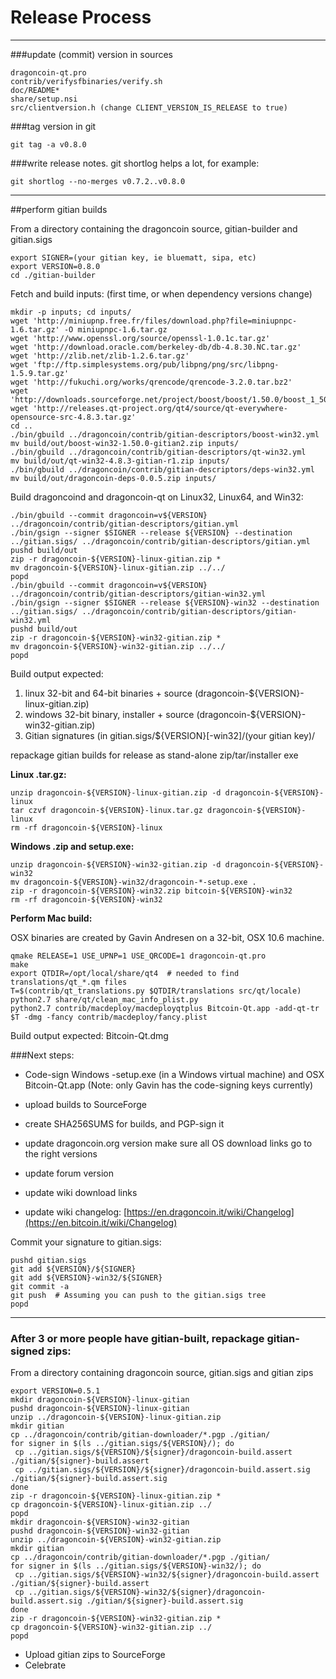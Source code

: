 Release Process
====================

* * *

###update (commit) version in sources


	dragoncoin-qt.pro
	contrib/verifysfbinaries/verify.sh
	doc/README*
	share/setup.nsi
	src/clientversion.h (change CLIENT_VERSION_IS_RELEASE to true)

###tag version in git

	git tag -a v0.8.0

###write release notes. git shortlog helps a lot, for example:

	git shortlog --no-merges v0.7.2..v0.8.0

* * *

##perform gitian builds

 From a directory containing the dragoncoin source, gitian-builder and gitian.sigs
  
	export SIGNER=(your gitian key, ie bluematt, sipa, etc)
	export VERSION=0.8.0
	cd ./gitian-builder

 Fetch and build inputs: (first time, or when dependency versions change)

	mkdir -p inputs; cd inputs/
	wget 'http://miniupnp.free.fr/files/download.php?file=miniupnpc-1.6.tar.gz' -O miniupnpc-1.6.tar.gz
	wget 'http://www.openssl.org/source/openssl-1.0.1c.tar.gz'
	wget 'http://download.oracle.com/berkeley-db/db-4.8.30.NC.tar.gz'
	wget 'http://zlib.net/zlib-1.2.6.tar.gz'
	wget 'ftp://ftp.simplesystems.org/pub/libpng/png/src/libpng-1.5.9.tar.gz'
	wget 'http://fukuchi.org/works/qrencode/qrencode-3.2.0.tar.bz2'
	wget 'http://downloads.sourceforge.net/project/boost/boost/1.50.0/boost_1_50_0.tar.bz2'
	wget 'http://releases.qt-project.org/qt4/source/qt-everywhere-opensource-src-4.8.3.tar.gz'
	cd ..
	./bin/gbuild ../dragoncoin/contrib/gitian-descriptors/boost-win32.yml
	mv build/out/boost-win32-1.50.0-gitian2.zip inputs/
	./bin/gbuild ../dragoncoin/contrib/gitian-descriptors/qt-win32.yml
	mv build/out/qt-win32-4.8.3-gitian-r1.zip inputs/
	./bin/gbuild ../dragoncoin/contrib/gitian-descriptors/deps-win32.yml
	mv build/out/dragoncoin-deps-0.0.5.zip inputs/

 Build dragoncoind and dragoncoin-qt on Linux32, Linux64, and Win32:
  
	./bin/gbuild --commit dragoncoin=v${VERSION} ../dragoncoin/contrib/gitian-descriptors/gitian.yml
	./bin/gsign --signer $SIGNER --release ${VERSION} --destination ../gitian.sigs/ ../dragoncoin/contrib/gitian-descriptors/gitian.yml
	pushd build/out
	zip -r dragoncoin-${VERSION}-linux-gitian.zip *
	mv dragoncoin-${VERSION}-linux-gitian.zip ../../
	popd
	./bin/gbuild --commit dragoncoin=v${VERSION} ../dragoncoin/contrib/gitian-descriptors/gitian-win32.yml
	./bin/gsign --signer $SIGNER --release ${VERSION}-win32 --destination ../gitian.sigs/ ../dragoncoin/contrib/gitian-descriptors/gitian-win32.yml
	pushd build/out
	zip -r dragoncoin-${VERSION}-win32-gitian.zip *
	mv dragoncoin-${VERSION}-win32-gitian.zip ../../
	popd

  Build output expected:

  1. linux 32-bit and 64-bit binaries + source (dragoncoin-${VERSION}-linux-gitian.zip)
  2. windows 32-bit binary, installer + source (dragoncoin-${VERSION}-win32-gitian.zip)
  3. Gitian signatures (in gitian.sigs/${VERSION}[-win32]/(your gitian key)/

repackage gitian builds for release as stand-alone zip/tar/installer exe

**Linux .tar.gz:**

	unzip dragoncoin-${VERSION}-linux-gitian.zip -d dragoncoin-${VERSION}-linux
	tar czvf dragoncoin-${VERSION}-linux.tar.gz dragoncoin-${VERSION}-linux
	rm -rf dragoncoin-${VERSION}-linux

**Windows .zip and setup.exe:**

	unzip dragoncoin-${VERSION}-win32-gitian.zip -d dragoncoin-${VERSION}-win32
	mv dragoncoin-${VERSION}-win32/dragoncoin-*-setup.exe .
	zip -r dragoncoin-${VERSION}-win32.zip bitcoin-${VERSION}-win32
	rm -rf dragoncoin-${VERSION}-win32

**Perform Mac build:**

  OSX binaries are created by Gavin Andresen on a 32-bit, OSX 10.6 machine.

	qmake RELEASE=1 USE_UPNP=1 USE_QRCODE=1 dragoncoin-qt.pro
	make
	export QTDIR=/opt/local/share/qt4  # needed to find translations/qt_*.qm files
	T=$(contrib/qt_translations.py $QTDIR/translations src/qt/locale)
	python2.7 share/qt/clean_mac_info_plist.py
	python2.7 contrib/macdeploy/macdeployqtplus Bitcoin-Qt.app -add-qt-tr $T -dmg -fancy contrib/macdeploy/fancy.plist

 Build output expected: Bitcoin-Qt.dmg

###Next steps:

* Code-sign Windows -setup.exe (in a Windows virtual machine) and
  OSX Bitcoin-Qt.app (Note: only Gavin has the code-signing keys currently)

* upload builds to SourceForge

* create SHA256SUMS for builds, and PGP-sign it

* update dragoncoin.org version
  make sure all OS download links go to the right versions

* update forum version

* update wiki download links

* update wiki changelog: [https://en.dragoncoin.it/wiki/Changelog](https://en.bitcoin.it/wiki/Changelog)

Commit your signature to gitian.sigs:

	pushd gitian.sigs
	git add ${VERSION}/${SIGNER}
	git add ${VERSION}-win32/${SIGNER}
	git commit -a
	git push  # Assuming you can push to the gitian.sigs tree
	popd

-------------------------------------------------------------------------

### After 3 or more people have gitian-built, repackage gitian-signed zips:

From a directory containing dragoncoin source, gitian.sigs and gitian zips

	export VERSION=0.5.1
	mkdir dragoncoin-${VERSION}-linux-gitian
	pushd dragoncoin-${VERSION}-linux-gitian
	unzip ../dragoncoin-${VERSION}-linux-gitian.zip
	mkdir gitian
	cp ../dragoncoin/contrib/gitian-downloader/*.pgp ./gitian/
	for signer in $(ls ../gitian.sigs/${VERSION}/); do
	 cp ../gitian.sigs/${VERSION}/${signer}/dragoncoin-build.assert ./gitian/${signer}-build.assert
	 cp ../gitian.sigs/${VERSION}/${signer}/dragoncoin-build.assert.sig ./gitian/${signer}-build.assert.sig
	done
	zip -r dragoncoin-${VERSION}-linux-gitian.zip *
	cp dragoncoin-${VERSION}-linux-gitian.zip ../
	popd
	mkdir dragoncoin-${VERSION}-win32-gitian
	pushd dragoncoin-${VERSION}-win32-gitian
	unzip ../dragoncoin-${VERSION}-win32-gitian.zip
	mkdir gitian
	cp ../dragoncoin/contrib/gitian-downloader/*.pgp ./gitian/
	for signer in $(ls ../gitian.sigs/${VERSION}-win32/); do
	 cp ../gitian.sigs/${VERSION}-win32/${signer}/dragoncoin-build.assert ./gitian/${signer}-build.assert
	 cp ../gitian.sigs/${VERSION}-win32/${signer}/dragoncoin-build.assert.sig ./gitian/${signer}-build.assert.sig
	done
	zip -r dragoncoin-${VERSION}-win32-gitian.zip *
	cp dragoncoin-${VERSION}-win32-gitian.zip ../
	popd

- Upload gitian zips to SourceForge
- Celebrate 
